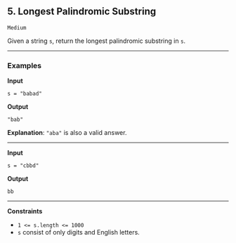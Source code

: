 ## 5. Longest Palindromic Substring

`Medium`

Given a string `s`, return the longest palindromic substring in `s`.

---

### Examples

**Input**
```
s = "babad"
```

**Output**
```
"bab"
```

**Explanation**: `"aba"` is also a valid answer.

---

**Input**
```
s = "cbbd"
```

**Output**
```
bb
```

---

**Constraints**
* `1 <= s.length <= 1000`
* `s` consist of only digits and English letters.